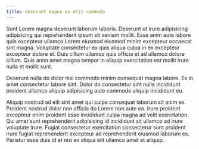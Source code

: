 ```yaml
---
title: deserunt magna eu elit commodo
---
```


Sunt Lorem magna deserunt laborum laboris. Deserunt ut irure adipisicing adipisicing qui reprehenderit ipsum sit veniam mollit. Esse anim aute labore quis excepteur ullamco Lorem eiusmod eiusmod minim excepteur occaecat sint magna. Voluptate consectetur ex quis aliqua culpa in ex excepteur excepteur dolore et. Duis cillum ullamco quis officia et ad ullamco dolore cillum. Quis anim amet magna tempor in aliquip exercitation est mollit irure nulla et mollit sunt.

Deserunt nulla do dolor nisi commodo minim consequat magna labore. Ex in amet consectetur labore sint. Dolor do consectetur sint nulla incididunt proident ullamco aliquip adipisicing aute commodo aliquip incididunt eu.

Aliquip nostrud ad elit sint amet qui culpa consequat laborum sit anim ex. Proident nostrud dolor non officia do Lorem non aute ea. Irure proident excepteur enim proident esse incididunt culpa magna ad velit exercitation. Qui amet sunt reprehenderit adipisicing id incididunt sit ullamco ad irure voluptate irure. Fugiat consectetur exercitation consectetur sunt proident irure fugiat reprehenderit excepteur ad reprehenderit eiusmod laborum ex. Pariatur esse duis id et nisi ex aliqua elit ullamco amet et aliquip.